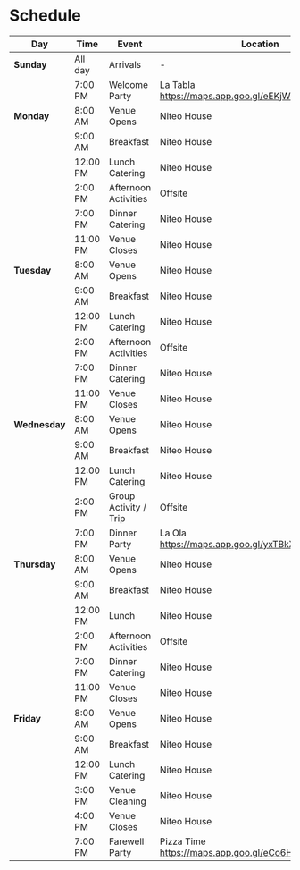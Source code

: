 # Schedule

|   Day        | Time           | Event                         | Location                                            |
|--------------|----------------|-------------------------------|-----------------------------------------------------|
| **Sunday**   | All day        | Arrivals                      | -                                                   |
|              | 7:00 PM        | Welcome Party                 | La Tabla https://maps.app.goo.gl/eEKjWybpwmddcgSv9  |
| **Monday**   | 8:00 AM        | Venue Opens                   | Niteo House                                         |
|              | 9:00 AM        | Breakfast                     | Niteo House                                         |
|              | 12:00 PM       | Lunch Catering                | Niteo House                                         |
|              | 2:00 PM        | Afternoon Activities          | Offsite                                             |
|              | 7:00 PM        | Dinner Catering               | Niteo House                                         |
|              | 11:00 PM       | Venue Closes                  | Niteo House                                         |
| **Tuesday**  | 8:00 AM        | Venue Opens                   | Niteo House                                         |
|              | 9:00 AM        | Breakfast                     | Niteo House                                         |
|              | 12:00 PM       | Lunch Catering                | Niteo House                                         |
|              | 2:00 PM        | Afternoon Activities          | Offsite                                             |
|              | 7:00 PM        | Dinner Catering               | Niteo House                                         |
|              | 11:00 PM       | Venue Closes                  | Niteo House                                         |
|**Wednesday** | 8:00 AM        | Venue Opens                   | Niteo House                                         |
|              | 9:00 AM        | Breakfast                     | Niteo House                                         |
|              | 12:00 PM       | Lunch Catering                | Niteo House                                         |
|              | 2:00 PM        | Group Activity / Trip         | Offsite                                             |
|              | 7:00 PM        | Dinner Party                  | La Ola https://maps.app.goo.gl/yxTBkXBpZdaKxZ9s5    |
| **Thursday** | 8:00 AM        | Venue Opens                   | Niteo House                                         |
|              | 9:00 AM        | Breakfast                     | Niteo House                                         |
|              | 12:00 PM       | Lunch                         | Niteo House                                         |
|              | 2:00 PM        | Afternoon Activities          | Offsite                                             |
|              | 7:00 PM        | Dinner Catering               | Niteo House                                         |
|              | 11:00 PM       | Venue Closes                  | Niteo House                                         |
| **Friday**   | 8:00 AM        | Venue Opens                   | Niteo House                                         |
|              | 9:00 AM        | Breakfast                     | Niteo House                                         |
|              | 12:00 PM       | Lunch Catering                | Niteo House                                         |
|              | 3:00 PM        | Venue Cleaning                | Niteo House                                         |
|              | 4:00 PM        | Venue Closes                  | Niteo House                                         |
|              | 7:00 PM        | Farewell Party                | Pizza Time https://maps.app.goo.gl/eCo6HebYCdD6aUs49|

